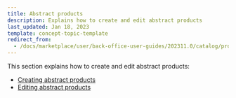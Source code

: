 ```yaml
---
title: Abstract products
description: Explains how to create and edit abstract products
last_updated: Jan 18, 2023
template: concept-topic-template
redirect_from:
  - /docs/marketplace/user/back-office-user-guides/202311.0/catalog/products/abstract-products/abstract-products.html
---
```

This section explains how to create and edit abstract products:
* [Creating abstract products](/docs/pbc/all/product-information-management/{{page.version}}/marketplace/manage-in-the-back-office/products/abstract-products/create-abstract-products.html)
* [Editing abstract products](/docs/pbc/all/product-information-management/{{page.version}}/marketplace/manage-in-the-back-office/products/abstract-products/edit-abstract-products.html)
